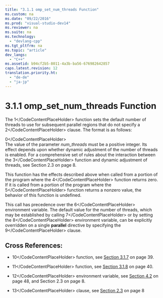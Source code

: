 ```yaml
---
title: "3.1.1 omp_set_num_threads Function"
ms.custom: na
ms.date: "09/22/2016"
ms.prod: "visual-studio-dev14"
ms.reviewer: na
ms.suite: na
ms.technology: 
  - "devlang-cpp"
ms.tgt_pltfrm: na
ms.topic: "article"
dev_langs: 
  - "C++"
ms.assetid: b94cf2b5-8011-4a3b-ba56-676982642857
caps.latest.revision: 12
translation.priority.ht: 
  - "de-de"
  - "ja-jp"
---
```

# 3.1.1 omp_set_num_threads Function
The <CodeContentPlaceHolder>1\</CodeContentPlaceHolder> function sets the default number of threads to use for subsequent parallel regions that do not specify a <CodeContentPlaceHolder>2\</CodeContentPlaceHolder> clause. The format is as follows:  
  
<CodeContentPlaceHolder>0\</CodeContentPlaceHolder>  
 The value of the parameter *num_threads* must be a positive integer. Its effect depends upon whether dynamic adjustment of the number of threads is enabled. For a comprehensive set of rules about the interaction between the <CodeContentPlaceHolder>3\</CodeContentPlaceHolder> function and dynamic adjustment of threads, see Section 2.3 on page 8.  
  
 This function has the effects described above when called from a portion of the program where the <CodeContentPlaceHolder>4\</CodeContentPlaceHolder> function returns zero. If it is called from a portion of the program where the <CodeContentPlaceHolder>5\</CodeContentPlaceHolder> function returns a nonzero value, the behavior of this function is undefined.  
  
 This call has precedence over the <CodeContentPlaceHolder>6\</CodeContentPlaceHolder> environment variable. The default value for the number of threads, which may be established by calling <CodeContentPlaceHolder>7\</CodeContentPlaceHolder> or by setting the <CodeContentPlaceHolder>8\</CodeContentPlaceHolder> environment variable, can be explicitly overridden on a single **parallel** directive by specifying the <CodeContentPlaceHolder>9\</CodeContentPlaceHolder> clause.  
  
## Cross References:  
  
-   <CodeContentPlaceHolder>10\</CodeContentPlaceHolder> function, see [Section 3.1.7](../vs140/3.1.7-omp_set_dynamic-function.md) on page 39.  
  
-   <CodeContentPlaceHolder>11\</CodeContentPlaceHolder> function, see [Section 3.1.8](../vs140/3.1.8-omp_get_dynamic-function.md) on page 40.  
  
-   <CodeContentPlaceHolder>12\</CodeContentPlaceHolder> environment variable, see [Section 4.2](../vs140/4.2-omp_num_threads.md) on page 48, and Section 2.3 on page 8.  
  
-   <CodeContentPlaceHolder>13\</CodeContentPlaceHolder> clause, see [Section 2.3](../vs140/2.3-parallel-construct.md) on page 8